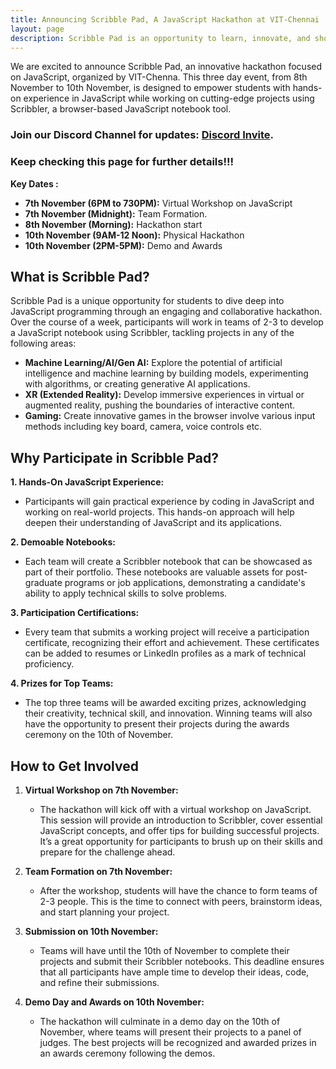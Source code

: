 ```yaml
---
title: Announcing Scribble Pad, A JavaScript Hackathon at VIT-Chennai
layout: page
description: Scribble Pad is an opportunity to learn, innovate, and showcase your skills in JavaScript. Whether you’re passionate about machine learning, data visualization, or building the next big thing in XR, Scribble Pad offers the perfect platform to turn your ideas into reality. 
---
```


We are excited to announce Scribble Pad, an innovative hackathon focused on JavaScript, organized by VIT-Chenna. This three day event, from 8th November to 10th November, is designed to empower students with hands-on experience in JavaScript while working on cutting-edge projects using Scribbler, a browser-based JavaScript notebook tool.


### Join our Discord Channel for updates: [Discord Invite](https://discord.com/invite/yZEXCHmPk8).


### Keep checking this page for further details!!!


**Key Dates :**

- **7th November (6PM to 730PM):** Virtual Workshop on JavaScript
- **7th November (Midnight):** Team Formation. 
- **8th November (Morning):** Hackathon start
- **10th November (9AM-12 Noon):** Physical Hackathon
- **10th November (2PM-5PM):** Demo and Awards

## What is Scribble Pad?

Scribble Pad is a unique opportunity for students to dive deep into JavaScript programming through an engaging and collaborative hackathon. Over the course of a week, participants will work in teams of 2-3 to develop a JavaScript notebook using Scribbler, tackling projects in any of the following areas:

- **Machine Learning/AI/Gen AI:** Explore the potential of artificial intelligence and machine learning by building models, experimenting with algorithms, or creating generative AI applications.
- **XR (Extended Reality):** Develop immersive experiences in virtual or augmented reality, pushing the boundaries of interactive content.
- **Gaming:** Create innovative games in the browser involve various input methods including key board, camera, voice controls etc.

## Why Participate in Scribble Pad?

**1. Hands-On JavaScript Experience:**
   - Participants will gain practical experience by coding in JavaScript and working on real-world projects. This hands-on approach will help deepen their understanding of JavaScript and its applications.

**2. Demoable Notebooks:**
   - Each team will create a Scribbler notebook that can be showcased as part of their portfolio. These notebooks are valuable assets for post-graduate programs or job applications, demonstrating a candidate's ability to apply technical skills to solve problems.

**3. Participation Certifications:**
   - Every team that submits a working project will receive a participation certificate, recognizing their effort and achievement. These certificates can be added to resumes or LinkedIn profiles as a mark of technical proficiency.

**4. Prizes for Top Teams:**
   - The top three teams will be awarded exciting prizes, acknowledging their creativity, technical skill, and innovation. Winning teams will also have the opportunity to present their projects during the awards ceremony on the 10th of November.

## How to Get Involved

1. **Virtual Workshop on 7th November:**
   - The hackathon will kick off with a virtual workshop on JavaScript. This session will provide an introduction to Scribbler, cover essential JavaScript concepts, and offer tips for building successful projects. It’s a great opportunity for participants to brush up on their skills and prepare for the challenge ahead.

2. **Team Formation on 7th November:**
   - After the workshop, students will have the chance to form teams of 2-3 people. This is the time to connect with peers, brainstorm ideas, and start planning your project.

3. **Submission on 10th November:**
   - Teams will have until the 10th of November to complete their projects and submit their Scribbler notebooks. This deadline ensures that all participants have ample time to develop their ideas, code, and refine their submissions.

4. **Demo Day and Awards on 10th November:**
   - The hackathon will culminate in a demo day on the 10th of November, where teams will present their projects to a panel of judges. The best projects will be recognized and awarded prizes in an awards ceremony following the demos.
